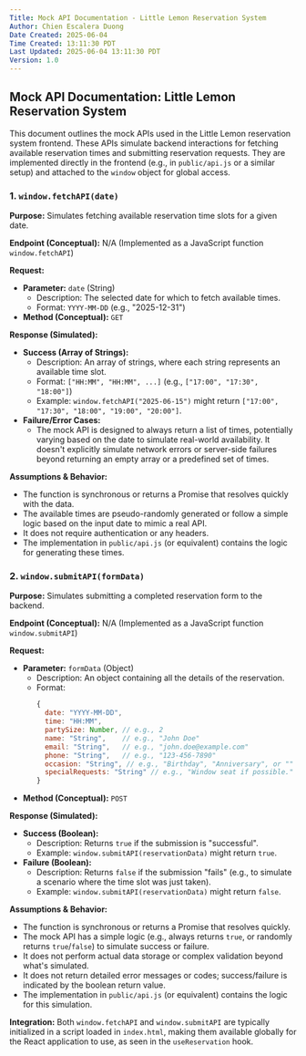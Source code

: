 ```yaml
---
Title: Mock API Documentation - Little Lemon Reservation System
Author: Chien Escalera Duong
Date Created: 2025-06-04
Time Created: 13:11:30 PDT 
Last Updated: 2025-06-04 13:11:30 PDT
Version: 1.0
---
```


## Mock API Documentation: Little Lemon Reservation System

This document outlines the mock APIs used in the Little Lemon reservation system frontend. These APIs simulate backend interactions for fetching available reservation times and submitting reservation requests. They are implemented directly in the frontend (e.g., in `public/api.js` or a similar setup) and attached to the `window` object for global access.

### 1. `window.fetchAPI(date)`

**Purpose:**
Simulates fetching available reservation time slots for a given date.

**Endpoint (Conceptual):**
N/A (Implemented as a JavaScript function `window.fetchAPI`)

**Request:**
-   **Parameter:** `date` (String)
    -   Description: The selected date for which to fetch available times.
    -   Format: `YYYY-MM-DD` (e.g., "2025-12-31")
-   **Method (Conceptual):** `GET`

**Response (Simulated):**
-   **Success (Array of Strings):**
    -   Description: An array of strings, where each string represents an available time slot.
    -   Format: `["HH:MM", "HH:MM", ...]` (e.g., `["17:00", "17:30", "18:00"]`)
    -   Example: `window.fetchAPI("2025-06-15")` might return `["17:00", "17:30", "18:00", "19:00", "20:00"]`.
-   **Failure/Error Cases:**
    -   The mock API is designed to always return a list of times, potentially varying based on the date to simulate real-world availability. It doesn't explicitly simulate network errors or server-side failures beyond returning an empty array or a predefined set of times.

**Assumptions & Behavior:**
-   The function is synchronous or returns a Promise that resolves quickly with the data.
-   The available times are pseudo-randomly generated or follow a simple logic based on the input date to mimic a real API.
-   It does not require authentication or any headers.
-   The implementation in `public/api.js` (or equivalent) contains the logic for generating these times.

### 2. `window.submitAPI(formData)`

**Purpose:**
Simulates submitting a completed reservation form to the backend.

**Endpoint (Conceptual):**
N/A (Implemented as a JavaScript function `window.submitAPI`)

**Request:**
-   **Parameter:** `formData` (Object)
    -   Description: An object containing all the details of the reservation.
    -   Format:
        ```javascript
        {
          date: "YYYY-MM-DD",
          time: "HH:MM",
          partySize: Number, // e.g., 2
          name: "String",    // e.g., "John Doe"
          email: "String",   // e.g., "john.doe@example.com"
          phone: "String",   // e.g., "123-456-7890"
          occasion: "String", // e.g., "Birthday", "Anniversary", or ""
          specialRequests: "String" // e.g., "Window seat if possible." or ""
        }
        ```
-   **Method (Conceptual):** `POST`

**Response (Simulated):**
-   **Success (Boolean):**
    -   Description: Returns `true` if the submission is "successful".
    -   Example: `window.submitAPI(reservationData)` might return `true`.
-   **Failure (Boolean):**
    -   Description: Returns `false` if the submission "fails" (e.g., to simulate a scenario where the time slot was just taken).
    -   Example: `window.submitAPI(reservationData)` might return `false`.

**Assumptions & Behavior:**
-   The function is synchronous or returns a Promise that resolves quickly.
-   The mock API has a simple logic (e.g., always returns `true`, or randomly returns `true`/`false`) to simulate success or failure.
-   It does not perform actual data storage or complex validation beyond what's simulated.
-   It does not return detailed error messages or codes; success/failure is indicated by the boolean return value.
-   The implementation in `public/api.js` (or equivalent) contains the logic for this simulation.

**Integration:**
Both `window.fetchAPI` and `window.submitAPI` are typically initialized in a script loaded in `index.html`, making them available globally for the React application to use, as seen in the `useReservation` hook.
